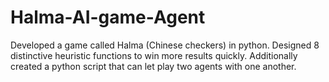 # Halma-AI-game-Agent
Developed a game called Halma (Chinese checkers) in python. 
Designed 8 distinctive heuristic functions to win more results quickly. 
Additionally created a python script that can let play two agents with one another.
